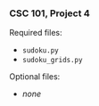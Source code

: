 ### CSC 101, Project 4

Required files:
  * `sudoku.py`
  * `sudoku_grids.py`

Optional files:
  * _none_
